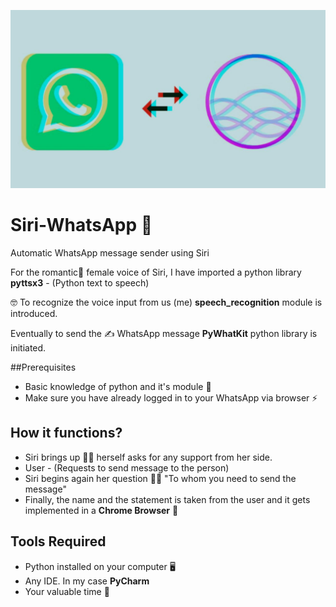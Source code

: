 
![image](https://github.com/Ganeshuthiravasagam/Siri-WhatsApp/blob/main/Siri%20and%20whatsapp.jpeg)



# Siri-WhatsApp 👩

Automatic WhatsApp message sender using Siri 

For the romantic💞 female voice of Siri, I have imported a python library **pyttsx3** - (Python text to speech)  

🤓 To recognize the voice input from us (me)  **speech_recognition** module is introduced.   

Eventually to send the ✍ WhatsApp message **PyWhatKit** python library is initiated. 

##Prerequisites

- Basic knowledge of python and it's module 🤞
- Make sure you have already logged in to your WhatsApp via browser ⚡

## How it functions?

- Siri brings up 🙋‍♀️ herself asks for any support from her side.
- User - (Requests to send message to the person)
- Siri begins again her question 👩‍🏫 "To whom you need to send the message" 
- Finally, the name and the statement is taken from the user and it gets implemented in a **Chrome Browser** 🤙

## Tools Required

- Python installed on your computer 🖥
- Any IDE. In my case **PyCharm**
- Your valuable time 🌠




